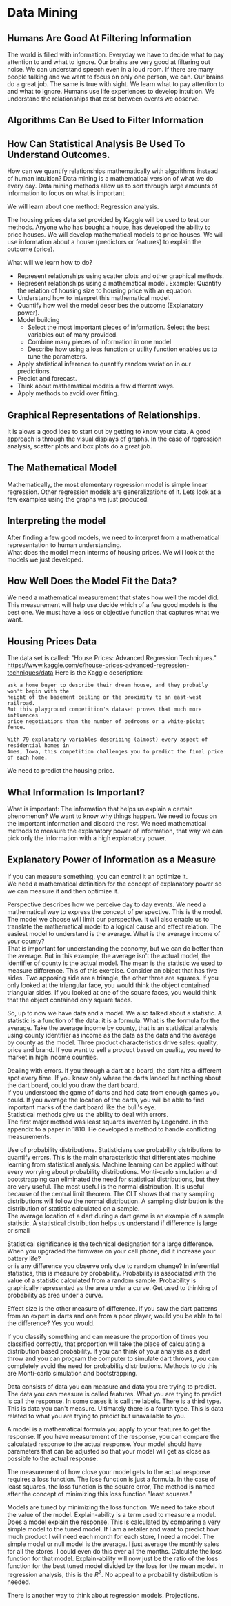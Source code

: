 # Data Mining

## Humans Are Good At Filtering Information 

The world is filled with information.  Everyday we have to decide what to pay attention to and what to ignore. 
Our brains are very good at filtering out noise.  We can understand speech even in a loud room.
If there are many people talking and we want to focus on only one person, we can.  Our brains do a great job. 
The same is true with sight.  We learn what to pay attention to and what to ignore. Humans use life experiences to 
develop intuition.  We understand the relationships that exist between events we observe.


## Algorithms Can Be Used to Filter Information


## How Can Statistical Analysis Be Used To Understand Outcomes.

How can we quantify relationships mathematically with algorithms instead of human intuition?
Data mining is a mathematical version of what we do every day. 
Data mining methods allow us to sort through large amounts of information to focus on what is important. 

We will learn about one method: Regression analysis. 

The housing prices data set provided by Kaggle will be used to test our methods.
Anyone who has bought a house, has developed the ability to price houses. 
We will develop mathematical models to price houses. 
We will use information about a house (predictors or features) 
to explain the outcome (price). 

What will we learn how to do?

* Represent relationships using scatter plots and other graphical methods.
* Represent relationships using a mathematical model.  Example: Quantify the relation of housing size to housing price with an equation.
* Understand how to interpret this mathematical model.
* Quantify how well the model describes the outcome (Explanatory power).
* Model building
   * Select the most important pieces of information.  Select the best variables out of many provided.
   * Combine many pieces of information in one model 
   * Describe how using a loss function or utility function enables us to tune the parameters.
* Apply statistical inference to quantify random variation in our predictions. 
* Predict and forecast. 
* Think about mathematical models a few different ways. 
* Apply methods to avoid over fitting.

## Graphical Representations of Relationships.

It is alows a good idea to start out by getting to know your data.  A good approach is through the 
visual displays of graphs.  In the case of regression analysis, scatter plots and box plots do a great job.

## The Mathematical Model
Mathematically, the most elementary regression model is simple linear regression.  Other regression models are
generalizations of it.  Lets look at a few examples using the graphs we just produced.

## Interpreting the model
After finding a few good models, we need to interpret from a mathematical representation to human understanding.  
What does the model mean interms of housing prices.  We will look at the models we just developed.

## How Well Does the Model Fit the Data?
We need a mathematical measurement that states how well the model did.  This measurement will help use decide which of a 
few good models is the best one.  We must have a loss or objective function that captures what we want.  


## Housing Prices Data
The data set is called: "House Prices: Advanced Regression Techniques."
https://www.kaggle.com/c/house-prices-advanced-regression-techniques/data
Here is the Kaggle description:

```
ask a home buyer to describe their dream house, and they probably won't begin with the 
height of the basement ceiling or the proximity to an east-west railroad. 
But this playground competition's dataset proves that much more influences 
price negotiations than the number of bedrooms or a white-picket fence.

With 79 explanatory variables describing (almost) every aspect of residential homes in 
Ames, Iowa, this competition challenges you to predict the final price of each home.
```
We need to predict the housing price. 

## What Information Is Important?

What is important: The information that helps us explain a certain phenomenon?
We want to know why things happen. We need to focus on the important information and discard the  rest. 
We need mathematical methods to measure the explanatory power of information, that way we can pick 
only the information with a high explanatory power.

## Explanatory Power of Information as a Measure

If you can measure something, you can control it an optimize it.  
We need a mathematical definition for the concept of explanatory power so we can 
measure it and then optimize it. 

Perspective describes how we perceive day to day events.  We need a mathematical way to express the concept of perspective.  This is the model.  The model we choose will limit our perspective.  It will also enable us to translate the mathematical model to a logical cause and effect relation. The easiest model to understand is the average.  What is the average income of your county?  
That is important for understanding the economy, but we can do better than the average.  But in this example, the average isn't the actual model,  the identifier of county is the actual model.  The mean is the statistic we used to measure difference.
This of this exercise.  Consider an object that has five sides.  Two apposing side are a triangle,  the other three are squares.  If you only looked at the triangular face, you would think the object contained triangular sides.  If you looked at one of the square faces, you would think that the object contained only square faces.  

So, up to now we have data and a model.  We also talked about a statistic.  A statistic is a function of the data: it is a formula.  What is the formula for the average.  Take the average income by county, that is an statistical analysis using county identifier as income as the data as the data and the average by county as the model.  Three product characteristics drive sales: quality, price and brand.  If you want to sell a product based on quality, you need to market in high income counties. 

Dealing with errors.  If you through a dart at a board, the dart hits a different spot every time.  If you knew only where the darts landed but nothing about the dart board, could you draw the dart board.  
If you understood the game of darts and had data from enough games you could.  If you average the location of the darts, you will be able to find important marks of the dart board like the bull's eye.  
Statistical methods give us the ability to deal with errors.  
The first major method was least squares invented by Legendre. in the appendix to a paper in 1810.  He developed a method to handle conflicting measurements.

Use of probability distributions. Statisticians use probability distributions to quantify errors.  This is the main characteristic that differentiates machine
learning from statistical analysis.  Machine learning can be applied without every worrying about probability distributions.  Monti-carlo simulation and bootstrapping can
eliminated the need for statistical distributions, but they are very useful.  The most useful is the normal distribution.  It is useful because of the central limit theorem.  The
CLT shows that many sampling distributions will follow the normal distribution.  A sampling distribution is the distribution of statistic calculated on a sample.  
The average location of a dart during a dart game is an example of a sample statistic.  A statistical distribution helps us understand if difference is large or small


Statistical significance is the technical designation for a large difference.  When you upgraded the firmware on your cell phone, did it increase your battery life?  
or is any difference you observe only due to random change?  In inferential statistics, this is measure by probability. Probability is associated with the value of 
a statistic calculated from a random sample.  Probability is graphically represented as the area under a curve.  Get used to thinking of probability as area under a curve.

Effect size is the other measure of difference.  If you saw the dart patterns from an expert in darts and one from a poor player, would you be able to tel the difference?  Yes you would. 

If you classify something and can measure the proportion of times you classified correctly, that proportion will take the place of calculating a distribution based probability. If you 
can think of your analysis as a dart throw and you can program the computer to simulate dart throws, you can completely avoid the need for probability distributions. 
Methods to do this are Monti-carlo simulation and bootstrapping.  

Data consists of data you can measure and data you are trying to predict.   The data you can measure is called features. What you are trying to predict is call the response. In some 
cases it is call the labels.  There is a third type. This is data you can't measure.  Ultimately there is a fourth type.
This is data related to what you are trying to predict but unavailable to you.  

A model is a mathematical formula you apply to your features to get the response.  If you have measurement of the response, you can compare the calculated response to 
the actual response.  Your model should have parameters that can be adjusted so that your model will get as close as possible to the actual response.

The measurement of how close your model gets to the actual response requires a loss function.  The lose function is just a formula.  In the case of least squares,
the loss function is the square error,  The method is named after the concept of minimizing this loss function "least squares."  

Models are tuned by minimizing the loss function.  We need to take about the value of the model.  Explain-ability is a term used to measure a model.  Does a model
explain the response.  This is calculated by comparing a very simple model to the tuned model.  If I am a retailer and want to predict how much product I will need
each month for each store, I need a model.  The simple model or null model is the average.  I just average the monthly sales for all the stores.  I could even do this over 
all the months.  Calculate the loss function for that model.  Explain-ability will now just be the ratio of the loss function for the best tuned model divided by the loss for 
the mean model.  In regression analysis, this is the $R^2$.  No appeal to a probability distribution is needed.

There is another way to think about regression models.  Projections.  

















